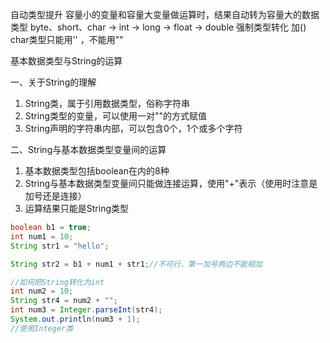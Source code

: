 
自动类型提升
容量小的变量和容量大变量做运算时，结果自动转为容量大的数据类型
byte、short、char -> int -> long -> float -> double
强制类型转化
加()
char类型只能用'' ，不能用""

基本数据类型与String的运算

一、关于String的理解
1. String类，属于引用数据类型，俗称字符串
2. String类型的变量，可以使用一对""的方式赋值
3. String声明的字符串内部，可以包含0个，1个或多个字符

二、String与基本数据类型变量间的运算
1. 基本数据类型包括boolean在内的8种
2. String与基本数据类型变量间只能做连接运算，使用"+"表示（使用时注意是加号还是连接）
3. 运算结果只能是String类型

```java
boolean b1 = true;
int num1 = 10;
String str1 = "hello";

String str2 = b1 + num1 + str1;//不可行，第一加号两边不能相加
```

```java
//如何把String转化为int
int num2 = 10;  
String str4 = num2 + "";  
int num3 = Integer.parseInt(str4);  
System.out.println(num3 + 1);
//使用Integer类
```



